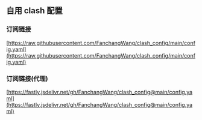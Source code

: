 ## 自用 clash 配置

### 订阅链接
[https://raw.githubusercontent.com/FanchangWang/clash_config/main/config.yaml](https://raw.githubusercontent.com/FanchangWang/clash_config/main/config.yaml)

### 订阅链接(代理)
[https://fastly.jsdelivr.net/gh/FanchangWang/clash_config@main/config.yaml](https://fastly.jsdelivr.net/gh/FanchangWang/clash_config@main/config.yaml)

